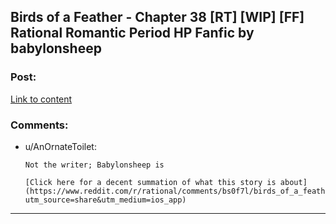 ## Birds of a Feather - Chapter 38 [RT] [WIP] [FF] Rational Romantic Period HP Fanfic by babylonsheep

### Post:

[Link to content](https://archiveofourown.org/works/15996890/chapters/45389251#workskin)

### Comments:

- u/AnOrnateToilet:
  ```
  Not the writer; Babylonsheep is

  [Click here for a decent summation of what this story is about](https://www.reddit.com/r/rational/comments/bs0f7l/birds_of_a_feather_chapter_37_rtwipff_rational/eohx164/?utm_source=share&utm_medium=ios_app)
  ```

---

